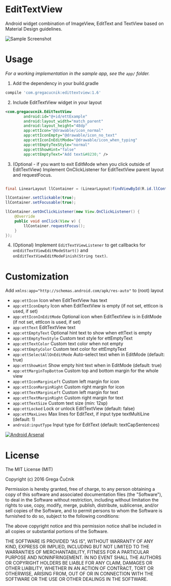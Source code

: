 # EditTextView
Android widget combination of ImageView, EditText and TextView based on Material Design guidelines.

![Sample Screenshot](https://raw.githubusercontent.com/gregacucnik/EditTextView/master/edittextview.gif)

# Usage
*For a working implementation in the sample app, see the `app/` folder.*

1. Add the dependency in your build.gradle

```groovy
compile 'com.gregacucnik:edittextview:1.6'
```
2. Include EditTextView widget in your layout

```xml
<com.gregacucnik.EditTextView
        android:id="@+id/ettExample"
        android:layout_width="match_parent"
        android:layout_height="48dp"
        app:ettIcon="@drawable/icon_normal"
        app:ettIconEmpty="@drawable/icon_no_text"
        app:ettIconInEditMode="@drawable/icon_when_typing"
        app:ettEmptyTexStyle="normal"
        app:ettShowHint="false"
        app:ettEmptyText="Add text&#8230;" />
```

3. (Optional - if you want to exit EditMode when you click outside of EditTextView) Implement OnClickListener for EditTextView parent layout and requestFocus.

```java

final LinearLayout llContainer = (LinearLayout)findViewById(R.id.llContainer);

llContainer.setClickable(true);
llContainer.setFocusable(true);

llContainer.setOnClickListener(new View.OnClickListener() {
    @Override
    public void onClick(View v) {
        llContainer.requestFocus();
    }
});
```

4. (Optional) Implement `EditTextViewListener` to get callbacks for `onEditTextViewEditModeStart()` and `onEditTextViewEditModeFinish(String text)`.


# Customization
Add `xmlns:app="http://schemas.android.com/apk/res-auto"` to (root) layout

 * `app:ettIcon` Icon when EditTextView has text
 * `app:ettIconEmpty` Icon when EditTextView is empty (if not set, ettIcon is used, if set)
 * `app:ettIconInEditMode` Optional icon when EditTextView is in EditMode (if not set, ettIcon is used, if set)
 * `app:ettText` EditTextView text
 * `app:ettEmptyText` Optional hint text to show when ettText is empty
 * `app:ettEmptyTexStyle` Custom text style for ettEmptyText
 * `app:ettTextColor` Custom text color when not empty
 * `app:ettEmptyColor` Custom text color for ettEmptyText
 * `app:ettSelectAllOnEditMode` Auto-select text when in EditMode (default: true)
 * `app:ettShowHint` Show empty hint text when in EditMode (default: true)
 * `app:ettMarginTopBottom` Custom top and bottom margin for the whole view
 * `app:ettIconMarginLeft` Custom left margin for icon
 * `app:ettIconMarginRight` Custom right margin for icon
 * `app:ettTextMarginLeft` Custom left margin for text
 * `app:ettTextMarginRight` Custom right margin for text
 * `app:ettTextSize` Custom text size (min: 12sp)
 * `app:ettLocked` Lock or unlock EditTextView (default: false)
 * `app:ettMaxLines` Max lines for EditText, if input type textMultiLine (default: 1)
 * `android:inputType` Input type for EditText (default: textCapSentences)


[![Android Arsenal](https://img.shields.io/badge/Android%20Arsenal-EditTextView-brightgreen.svg?style=flat)](http://android-arsenal.com/details/1/2889)

License
=======
The MIT License (MIT)

Copyright (c) 2016 Grega Čučnik

Permission is hereby granted, free of charge, to any person obtaining a copy
of this software and associated documentation files (the "Software"), to deal
in the Software without restriction, including without limitation the rights
to use, copy, modify, merge, publish, distribute, sublicense, and/or sell
copies of the Software, and to permit persons to whom the Software is
furnished to do so, subject to the following conditions:

The above copyright notice and this permission notice shall be included in all
copies or substantial portions of the Software.

THE SOFTWARE IS PROVIDED "AS IS", WITHOUT WARRANTY OF ANY KIND, EXPRESS OR
IMPLIED, INCLUDING BUT NOT LIMITED TO THE WARRANTIES OF MERCHANTABILITY,
FITNESS FOR A PARTICULAR PURPOSE AND NONINFRINGEMENT. IN NO EVENT SHALL THE
AUTHORS OR COPYRIGHT HOLDERS BE LIABLE FOR ANY CLAIM, DAMAGES OR OTHER
LIABILITY, WHETHER IN AN ACTION OF CONTRACT, TORT OR OTHERWISE, ARISING FROM,
OUT OF OR IN CONNECTION WITH THE SOFTWARE OR THE USE OR OTHER DEALINGS IN THE
SOFTWARE.
